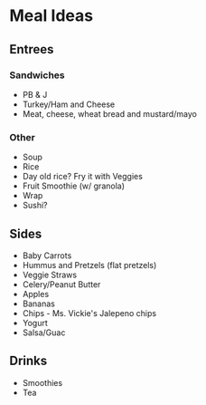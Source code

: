 # Meal Ideas

## Entrees



### Sandwiches

 - PB & J
 - Turkey/Ham and Cheese
 - Meat, cheese, wheat bread and mustard/mayo

### Other

 - Soup
 - Rice
 - Day old rice? Fry it with Veggies
 - Fruit Smoothie (w/ granola)
 - Wrap
 - Sushi?


## Sides

 - Baby Carrots
 - Hummus and Pretzels (flat pretzels)
 - Veggie Straws
 - Celery/Peanut Butter
 - Apples
 - Bananas 
 - Chips - Ms. Vickie's Jalepeno chips
 - Yogurt
 - Salsa/Guac 

## Drinks

 - Smoothies
 - Tea

